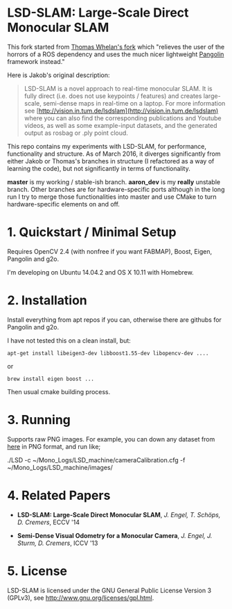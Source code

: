 # LSD-SLAM: Large-Scale Direct Monocular SLAM

This fork started from [Thomas Whelan's fork](https://github.com/mp3guy/lsd_slam) which "relieves the user of the horrors of a ROS dependency and uses the much nicer lightweight [Pangolin](https://github.com/stevenlovegrove/Pangolin) framework instead."

Here is Jakob's original description:

> LSD-SLAM is a novel approach to real-time monocular SLAM. It is fully direct (i.e. does not use keypoints / features) and creates large-scale,
> semi-dense maps in real-time on a laptop. For more information see
> [http://vision.in.tum.de/lsdslam](http://vision.in.tum.de/lsdslam)
> where you can also find the corresponding publications and Youtube videos, as well as some
> example-input datasets, and the generated output as rosbag or .ply point cloud.

This repo contains my experiments with LSD-SLAM, for performance, functionality
and structure.   As of March 2016, it diverges significantly from either Jakob or Thomas's branches in structure (I refactored as a way of learning the code), but not significantly in terms of functionality.   

**master**  is my working / stable-ish branch.   **aaron_dev** is my
**really** unstable branch.   Other branches are for hardware-specific ports
although in the long run I try to merge those functionalities into master
and use CMake to turn hardware-specific elements on and off.

# 1. Quickstart / Minimal Setup

Requires OpenCV 2.4 (with nonfree if you want FABMAP), Boost, Eigen, Pangolin and g2o.

I'm developing on Ubuntu 14.04.2 and OS X 10.11 with Homebrew.

# 2. Installation

Install everything from apt repos if you can, otherwise there are githubs for Pangolin and g2o.

I have not tested this on a clean install, but:

    apt-get install libeigen3-dev libboost1.55-dev libopencv-dev ....

or

    brew install eigen boost ...

Then usual cmake building process.

# 3. Running

Supports raw PNG images. For example, you can down any dataset from [here](http://vision.in.tum.de/lsdslam) in PNG format, and run like;

./LSD -c ~/Mono_Logs/LSD_machine/cameraCalibration.cfg -f ~/Mono_Logs/LSD_machine/images/

# 4. Related Papers

* **LSD-SLAM: Large-Scale Direct Monocular SLAM**, *J. Engel, T. Schöps, D. Cremers*, ECCV '14

* **Semi-Dense Visual Odometry for a Monocular Camera**, *J. Engel, J. Sturm, D. Cremers*, ICCV '13

# 5. License

LSD-SLAM is licensed under the GNU General Public License Version 3 (GPLv3), see http://www.gnu.org/licenses/gpl.html.
